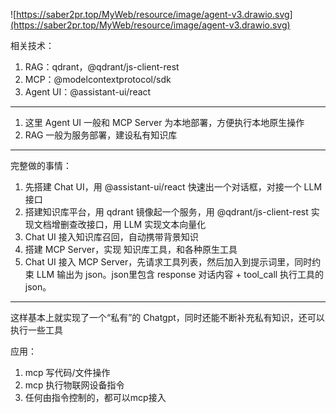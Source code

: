 ![https://saber2pr.top/MyWeb/resource/image/agent-v3.drawio.svg](https://saber2pr.top/MyWeb/resource/image/agent-v3.drawio.svg)

相关技术：
1. RAG：qdrant，@qdrant/js-client-rest
2. MCP：@modelcontextprotocol/sdk
3. Agent UI：@assistant-ui/react

--- 
1. 这里 Agent UI 一般和 MCP Server 为本地部署，方便执行本地原生操作
2. RAG 一般为服务部署，建设私有知识库

---
完整做的事情：
1. 先搭建 Chat UI，用 @assistant-ui/react 快速出一个对话框，对接一个 LLM 接口
2. 搭建知识库平台，用 qdrant 镜像起一个服务，用 @qdrant/js-client-rest 实现文档增删查改接口，用 LLM 实现文本向量化
3. Chat UI 接入知识库召回，自动携带背景知识
4. 搭建 MCP Server，实现 知识库工具，和各种原生工具
5. Chat UI 接入 MCP Server，先请求工具列表，然后加入到提示词里，同时约束 LLM 输出为 json。json里包含 response 对话内容 + tool_call 执行工具的json。

---
这样基本上就实现了一个“私有”的 Chatgpt，同时还能不断补充私有知识，还可以执行一些工具

应用：
1. mcp 写代码/文件操作
2. mcp 执行物联网设备指令
3. 任何由指令控制的，都可以mcp接入